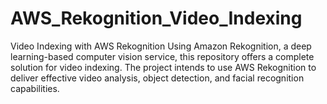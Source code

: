 # AWS_Rekognition_Video_Indexing
Video Indexing with AWS Rekognition  Using Amazon Rekognition, a deep learning-based computer vision service, this repository offers a complete solution for video indexing. The project intends to use AWS Rekognition to deliver effective video analysis, object detection, and facial recognition capabilities.
